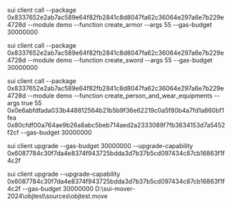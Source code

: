 sui client call --package 0x8337652e2ab7ac589e64f82fb2841c8d8047fa62c36064e297a6e7b229e4728d --module demo --function create_armor --args 55 --gas-budget 30000000

sui client call --package 0x8337652e2ab7ac589e64f82fb2841c8d8047fa62c36064e297a6e7b229e4728d --module demo --function create_sword --args 55 --gas-budget 30000000

sui client call --package 0x8337652e2ab7ac589e64f82fb2841c8d8047fa62c36064e297a6e7b229e4728d --module demo --function create_person_and_wear_equipments --args true 55 0x0e6abfdfada033b448812564b21b5b9f36e62219c0a5f80b4a7fd1a860bf1fea 0x80cfdf00a764ae9b26a8abc5beb714aed2a2333089f7fb3634153d7a5452f2cf  --gas-budget 30000000


sui client upgrade --gas-budget 30000000 --upgrade-capability 0x6087784c30f7da4e8374f943725bdda3d7b37b5cd097434c87cb16863f1f4c2f


sui client upgrade --upgrade-capability 0x6087784c30f7da4e8374f943725bdda3d7b37b5cd097434c87cb16863f1f4c2f --gas-budget 30000000 D:\sui-mover-2024\objtest\sources\objtest.move